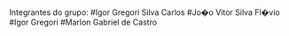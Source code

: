 Integrantes do grupo:
  #Igor Gregori Silva Carlos
  #Jo�o Vitor Silva Fl�vio
  #Igor Gregori
  #Marlon Gabriel de Castro